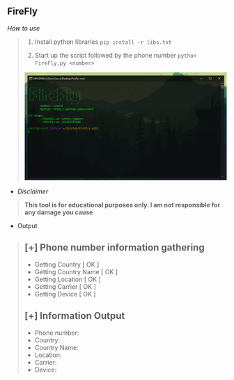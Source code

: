 <h2><strong>FireFly</strong></h2>

*How to use*

>1.  Install python libraries `pip install -r libs.txt`
>
>2.  Start up the script followed by the phone number `python FireFly.py <number>` 
>
>   <img src="1.PNG">

- *Disclaimer*

> **This tool is for educational purposes only. I am not responsible for any damage you cause**

- Output

> [+] Phone number information gathering
> --------------------------------------
>  - Getting Country               [ OK ]
>  - Getting Country Name   [ OK ]
>  - Getting Location              [ OK ]
>  - Getting Carrier                 [ OK ]
>  - Getting Device                  [ OK ]
>
> [+] Information Output
> --------------------------------------
>  - Phone number: 
>  - Country: 
>  - Country Name: 
>  - Location: 
>  - Carrier: 
>  - Device: 
